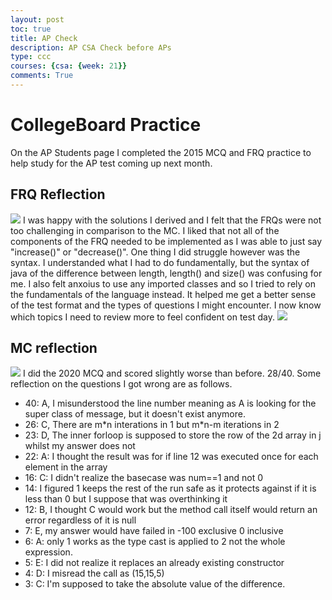 ```yaml
---
layout: post
toc: true
title: AP Check
description: AP CSA Check before APs
type: ccc
courses: {csa: {week: 21}}
comments: True
---
```


# CollegeBoard Practice
On the AP Students page I completed the 2015 MCQ and FRQ practice to help study for the AP test coming up next month. 
## FRQ Reflection
<img src="{{site.baseurl}}/images/apcheck/frq1.png">
I was happy with the solutions I derived and I felt that the FRQs were not too challenging in comparison to the MC. I liked that not all of the components of the FRQ needed to be implemented as I was able to just say "increase()" or "decrease()". One thing I did struggle however was the syntax. I understanded what I had to do fundamentally, but the syntax of java of the difference between length, length() and size() was confusing for me. I also felt anxoius to use any imported classes and so I tried to rely on the fundamentals of the language instead. It helped me get a better sense of the test format and the types of questions I might encounter. I now know which topics I need to review more to feel confident on test day.

<img src="{{site.baseurl}}/images/apcheck/frq2.png">

## MC reflection
<img src="{{site.baseurl}}/images/apcheck/mcq.png">
I did the 2020 MCQ and scored slightly worse than before. 28/40. Some reflection on the questions I got wrong are as follows. 
<ul>
<li>40: A, I misunderstood the line number meaning as A is looking for the super class of message, but it doesn't exist anymore.</li>
<li>26: C, There are m*n interations in 1 but m*n-m iterations in 2</li>
<li>23: D, The inner forloop is supposed to store the row of the 2d array in j whilst my answer does not</li>
<li>22: A: I thought the result was for if line 12 was executed once for each element in the array</li>
<li>16: C: I didn't realize the basecase was num==1 and not 0</li>
<li>14: I figured 1 keeps the rest of the run safe as it protects against if it is less than 0 but I suppose that was overthinking it </li>
<li>12: B, I thought C would work but the method call itself would return an error regardless of it is null</li>
<li>7: E, my answer would have failed in -100 exclusive 0 inclusive</li>
<li>6: A: only 1 works as the type cast is applied to 2 not the whole expression. </li>
<li>5: E: I did not realize it replaces an already existing constructor</li>
<li>4: D: I misread the call as (15,15,5)</li>
<li>3: C: I'm supposed to take the absolute value of the difference. </li>
</ul>